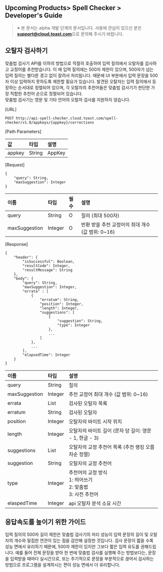 ## Upcoming Products> Spell Checker > Developer's Guide

> ※ 본 문서는 alpha 개발 단계의 문서입니다.
> 사용에 관심이 있으신 분은 **support@cloud.toast.com**으로 문의해 주시기 바랍니다.

## 오탈자 검사하기

맞춤법 검사기 API를 이하의 방법으로 적절히 호출하여 입력 질의에서 오탈자를 검사하고 교정어를 추천받습니다. 이 때 입력 질의에는 500자 제한이 있으며, 500자가 넘는 입력 질의는 별다른 경고 없이 잘려서 처리됩니다. 때문에 UI 부분에서 입력 문장을 500자 이상 입력하지 못하도록 제한할 필요가 있습니다. 발견된 오탈자는 입력 질의에서 등장하는 순서대로 정렬되어 있으며, 각 오탈자의 추천어들은 맞춤법 검사기가 판단한 가장 적합한 추천어 순으로 정렬되어 있습니다.  
맞춤법 검사기는 영문 및 기타 언어의 오탈자 검사를 지원하지 않습니다.

[URL]

```
POST http://api-spell-checker.cloud.toast.com/spell-checker/v1.0/appkeys/{appkey}/corrections
```

[Path Parameters]

| 값 | 타입 | 설명 |
|:---|:---|:---|
| appkey | String | AppKey |

[Request]

```
{
    "query": String,
    "maxSuggestion": Integer
}
```

| 이름 | 타입 | 필수 | 설명 |
|:---|:---|:---|:---|
| query | String | O | 질의 (최대 500자) |
| maxSuggestion | Integer | O | 반환 받을 추천 교정어의 최대 개수 (값 범위: 0~16) |

[Response]

```
{
    "header": {
        "isSuccessful": Boolean,
        "resultCode": Integer,
        "resultMessage": String
    },
    "body": {
        "query": String,
        "maxSuggestion": Integer,
        "errata" : [
            {
                "erratum": String,
                "position": Integer,
                "length": Integer,
                "suggestions": [
                    {
                        "suggestion": String,
                        "type": Integer
                    },
                    ...
                ]
            },
            ...
        ],
        "elapsedTime": Integer
    }
}
```

| 이름 | 타입 | 설명 |
|:---|:---|:---|
| query | String | 질의 |
| maxSuggestion | Integer | 추천 교정어 최대 개수 (값 범위: 0~16) |
| errata | List | 검사된 오탈자 목록 |
| erratum | String | 검사된 오탈자 |
| position | Integer | 오탈자의 바이트 시작 위치 |
| length | Integer | 오탈자의 바이트 길이 (문자 당 길이: 영문 - 1, 한글 - 3) |
| suggestions | List | 오탈자의 교정 추천어 목록 (추천 랭킹 오름차순 정렬) |
| suggestion | String | 오탈자의 교정 추천어 |
| type | Integer | 추천어의 교정 방식<br>1: 띄어쓰기<br>2: 맞춤법<br>3: 사전 추천어 |
| elaspedTime | Integer | api 오탈자 분석 소요 시간 |


## 응답속도를 높이기 위한 가이드

입력 질의의 500자 길이 제한은 맞춤법 검사기의 처리 성능이 입력 문장의 길이 및 오탈자의 개수와 밀접한 연관이 있는 점을 감안해 설정한 것입니다. 검사 문장이 짧을 수록 성능 면에서 유리하기 때문에, 500자 제한이 있지만 그보다 짧은 입력 유도를 권해드립니다. 예를 들어 전체 문장을 받아 한 번에 맞춤법 검사를 실행해 주는 방법보다는, 문장을 입력받을 때마다 실시간으로, 또는 주기적으로 문장을 부분적으로 끊어서 검사하는 방법으로 프로그램을 설계하시는 편이 성능 면에서 더 유리합니다.